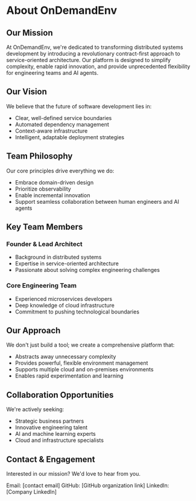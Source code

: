 # About OnDemandEnv

## Our Mission

At OnDemandEnv, we're dedicated to transforming distributed systems development by introducing a revolutionary contract-first approach to service-oriented architecture. Our platform is designed to simplify complexity, enable rapid innovation, and provide unprecedented flexibility for engineering teams and AI agents.

## Our Vision

We believe that the future of software development lies in:
- Clear, well-defined service boundaries
- Automated dependency management
- Context-aware infrastructure
- Intelligent, adaptable deployment strategies

## Team Philosophy

Our core principles drive everything we do:
- Embrace domain-driven design
- Prioritize observability
- Enable incremental innovation
- Support seamless collaboration between human engineers and AI agents

## Key Team Members

### Founder & Lead Architect
- Background in distributed systems
- Expertise in service-oriented architecture
- Passionate about solving complex engineering challenges

### Core Engineering Team
- Experienced microservices developers
- Deep knowledge of cloud infrastructure
- Commitment to pushing technological boundaries

## Our Approach

We don't just build a tool; we create a comprehensive platform that:
- Abstracts away unnecessary complexity
- Provides powerful, flexible environment management
- Supports multiple cloud and on-premises environments
- Enables rapid experimentation and learning

## Collaboration Opportunities

We're actively seeking:
- Strategic business partners
- Innovative engineering talent
- AI and machine learning experts
- Cloud and infrastructure specialists

## Contact & Engagement

Interested in our mission? We'd love to hear from you.

Email: [contact email]
GitHub: [GitHub organization link]
LinkedIn: [Company LinkedIn]